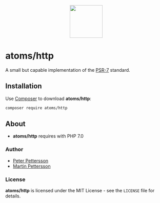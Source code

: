 <p align="center">
    <a href="https://bitbucket.org/account/user/gotamedia/projects/ATOM">
        <img src="https://i.imgur.com/H1GEHCY.png" height="102">
    </a>
</p>

# atoms/http

A small but capable implementation of the [PSR-7](https://www.php-fig.org/psr/psr-7/) standard.

## Installation

Use [Composer](https://getcomposer.org/) to download **atoms/http**:
```bash
composer require atoms/http
```

## About

- **atoms/http** requires with PHP 7.0

### Author

- [Peter Pettersson](mailto:peter.pettersson@gotamedia.se)
- [Martin Pettersson](mailto:martin.pettersson@gotamedia.se)

### License

**atoms/http** is licensed under the MIT License - see the `LICENSE` file for details.
